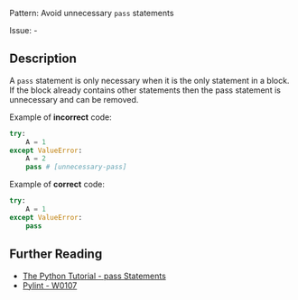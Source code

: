 Pattern: Avoid unnecessary `pass` statements

Issue: -

## Description

A `pass` statement is only necessary when it is the only statement in a block. If the block already contains other statements then the pass statement is unnecessary and can be removed.


Example of **incorrect** code:

```python
try:
    A = 1
except ValueError:
    A = 2
    pass # [unnecessary-pass]
```

Example of **correct** code:

```python
try:
    A = 1
except ValueError:
    pass
```

## Further Reading

* [The Python Tutorial - pass Statements](https://docs.python.org/2/tutorial/controlflow.html#pass-statements)
* [Pylint - W0107](http://pylint-messages.wikidot.com/messages:w0107)
